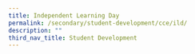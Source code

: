 ```yaml
---
title: Independent Learning Day
permalink: /secondary/student-development/cce/ild/
description: ""
third_nav_title: Student Development
---
```

